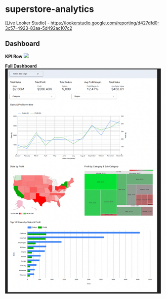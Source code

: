 # superstore-analytics

[Live Looker Studio] - https://lookerstudio.google.com/reporting/d427dfd0-3c57-4923-83aa-5d492ac107c2


## Dashboard
**KPI Row**
<img src="assets/screenshot-kpis.png" width="600"/>

**Full Dashboard**
<img src="assets/screenshot-full.png" width="800"/>
